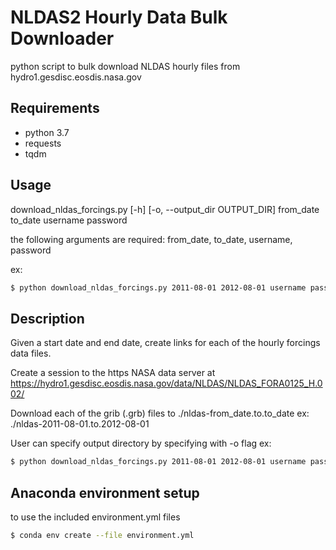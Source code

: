 # NLDAS2 Hourly Data Bulk Downloader
python script to bulk download NLDAS hourly files from hydro1.gesdisc.eosdis.nasa.gov

## Requirements
* python 3.7
* requests
* tqdm

## Usage
download_nldas_forcings.py <FromDate YYYY-MM-DD> <ToDate YYYY-MM-DD> <username> <password> <output dir>
									[-h] [-o, --output_dir OUTPUT_DIR]
									from_date to_date username password
  
  the following arguments are required: from_date, to_date, username, password
  
ex: 

```bash
$ python download_nldas_forcings.py 2011-08-01 2012-08-01 username password 
```

## Description
Given a start date and end date, create links for each of the hourly forcings data files.

Create a session to the https NASA data server at https://hydro1.gesdisc.eosdis.nasa.gov/data/NLDAS/NLDAS_FORA0125_H.002/

Download each of the grib (.grb) files to ./nldas-from_date.to.to_date
ex:
 ./nldas-2011-08-01.to.2012-08-01

User can specify output directory by specifying with -o flag
ex:
```bash
$ python download_nldas_forcings.py 2011-08-01 2012-08-01 username password -o nldas_downloads
```

## Anaconda environment setup
to use the included environment.yml files
```bash
$ conda env create --file environment.yml
```